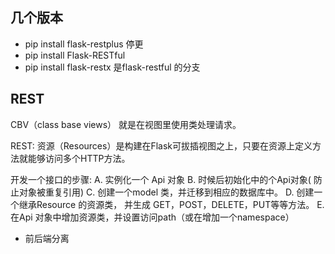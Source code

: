 ## 几个版本
+ pip install flask-restplus  停更
+ pip install Flask-RESTful     
+ pip install flask-restx   是flask-restful 的分支


## REST
CBV（class base views） 就是在视图里使用类处理请求。

REST: 资源（Resources）是构建在Flask可拔插视图之上，只要在资源上定义方法就能够访问多个HTTP方法。

开发一个接口的步骤:
A. 实例化一个 Api 对象
B. 时候后初始化中的个Api对象( 防止对象被重复引用)
C. 创建一个model 类，并迁移到相应的数据库中。
D. 创建一个继承Resource 的资源类， 并生成 GET，POST，DELETE，PUT等等方法。
E. 在Api 对象中增加资源类，并设置访问path（或在增加一个namespace）


+ 前后端分离